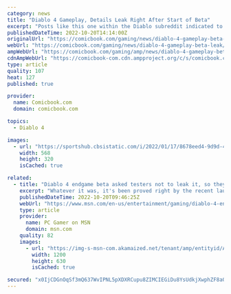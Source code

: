```yaml
---
category: news
title: "Diablo 4 Gameplay, Details Leak Right After Start of Beta"
excerpt: "Posts like this one within the Diablo subreddit indicated to others who might not've been in the know that the beta was indeed live. Some have questioned whether or not PSAs like this one are against ..."
publishedDateTime: 2022-10-20T14:14:00Z
originalUrl: "https://comicbook.com/gaming/news/diablo-4-gameplay-beta-leak/"
webUrl: "https://comicbook.com/gaming/news/diablo-4-gameplay-beta-leak/"
ampWebUrl: "https://comicbook.com/gaming/amp/news/diablo-4-gameplay-beta-leak/"
cdnAmpWebUrl: "https://comicbook-com.cdn.ampproject.org/c/s/comicbook.com/gaming/amp/news/diablo-4-gameplay-beta-leak/"
type: article
quality: 107
heat: 127
published: true

provider:
  name: Comicbook.com
  domain: comicbook.com

topics:
  - Diablo 4

images:
  - url: "https://sportshub.cbsistatic.com/i/2022/01/17/8678eed4-9d9d-4a1c-a8d6-e2eb8a575660/playstation-nintendo-xbox-steam-logos.jpg?width=568&height=320"
    width: 568
    height: 320
    isCached: true

related:
  - title: "Diablo 4 endgame beta asked testers not to leak it, so they leaked it immediately"
    excerpt: "Whatever it was, it's been proved right by the recent launch of the endgame beta for Diablo 4, whose playtesters rushed to Reddit to post about it almost as soon as they were invited, in clear ..."
    publishedDateTime: 2022-10-20T09:46:25Z
    webUrl: "https://www.msn.com/en-us/entertainment/gaming/diablo-4-endgame-beta-asked-testers-not-to-leak-it-so-they-leaked-it-immediately/ar-AA13c006"
    type: article
    provider:
      name: PC Gamer on MSN
      domain: msn.com
    quality: 82
    images:
      - url: "https://img-s-msn-com.akamaized.net/tenant/amp/entityid/AA13blXm.img?h=630&w=1200&m=6&q=60&o=t&l=f&f=jpg&x=510&y=175"
        width: 1200
        height: 630
        isCached: true

secured: "x0IjCDGnOqSf3mQ637WvIPNL5pXDXRCupu8ZIMCIEGiDu8YsUdkjXwphZF8aQ4SEtOA4ufYR/tdpyIZ00O018UgA9chn5yLfH43bd4Bx/6gi553uO+lo8bteTHmG49GhVhP/rImrjVJtwc234FBfSvmlbXlYYpuPpaLCZ7z6UJCD7+tzG+HzhpzBx/pc+inzUDDxTrxyBE6iVraSKFSQSwEVBglFs0Ojk/fRAkJHxO2kk6ArbLp7OE4Y9EzyjxDJtOKwKrmNdfm51ujfKB9T52Z6Pvygh0bsGf4QocrPq4IwttvtYJf4W4n/1HN4Q23+SLvIxB2dNyTuIVLAK0MisWMtHO7bElsCtJ+rRS9IvLo=;24dTfRy4eP1xCW4a2NFzUA=="
---
```


